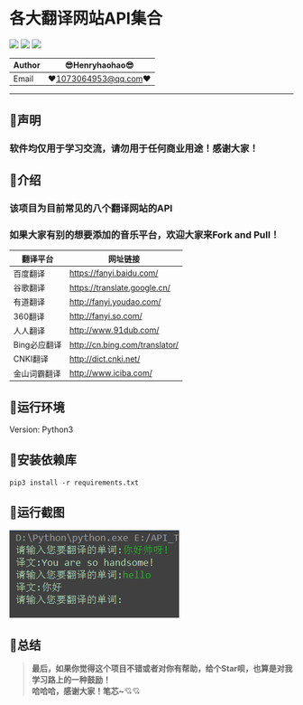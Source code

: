 各大翻译网站API集合
===========================
![](https://img.shields.io/badge/Python-3.6.3-green.svg) ![](https://img.shields.io/badge/requests-2.18.4-green.svg) ![](https://img.shields.io/badge/PyExecJS-1.5.1-green.svg) 

|Author|:sunglasses:Henryhaohao:sunglasses:|
|---|---
|Email|:hearts:1073064953@qq.com:hearts:

    
****
## :dolphin:声明
### 软件均仅用于学习交流，请勿用于任何商业用途！感谢大家！
## :dolphin:介绍
### 该项目为目前常见的八个翻译网站的API
### 如果大家有别的想要添加的音乐平台，欢迎大家来Fork and Pull！  
|翻译平台|网址链接|
|----|-----|
|百度翻译|https://fanyi.baidu.com/|
|谷歌翻译|https://translate.google.cn/|
|有道翻译|http://fanyi.youdao.com/|
|360翻译|http://fanyi.so.com/|
|人人翻译|http://www.91dub.com/|
|Bing必应翻译|http://cn.bing.com/translator/|
|CNKI翻译|http://dict.cnki.net/|
|金山词霸翻译|http://www.iciba.com/|
## :dolphin:运行环境
Version: Python3
## :dolphin:安装依赖库
```
pip3 install -r requirements.txt
```
## :dolphin:运行截图
![enter image description here](run.png)
## :dolphin:**总结**
> **最后，如果你觉得这个项目不错或者对你有帮助，给个Star呗，也算是对我学习路上的一种鼓励！<br>
 哈哈哈，感谢大家！笔芯~**:cupid::cupid:



